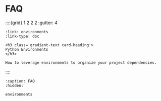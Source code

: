 # FAQ

::::{grid} 1 2 2 2
:gutter: 4

```{grid-item-card}
:link: environments
:link-type: doc

<h3 class='gradient-text card-heading'>
Python Environments
</h3>

How to leverage environments to organize your project dependencies.
```

::::

```{toctree}
:caption: FAQ
:hidden:

environments

```
